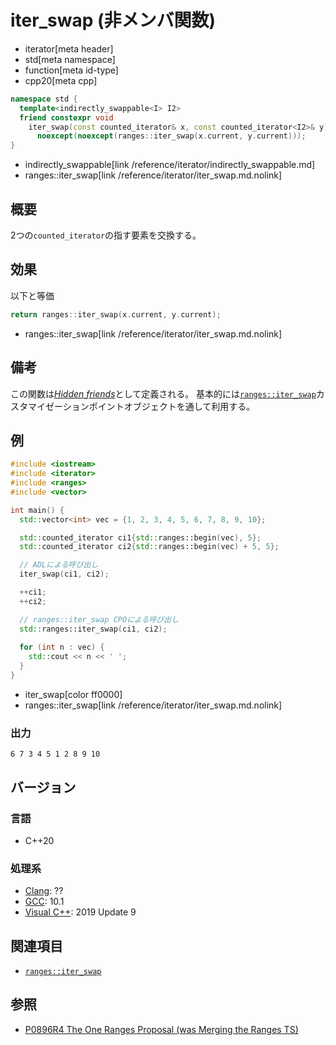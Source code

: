 # iter_swap (非メンバ関数)
* iterator[meta header]
* std[meta namespace]
* function[meta id-type]
* cpp20[meta cpp]

```cpp
namespace std {
  template<indirectly_swappable<I> I2>
  friend constexpr void
    iter_swap(const counted_iterator& x, const counted_iterator<I2>& y)
      noexcept(noexcept(ranges::iter_swap(x.current, y.current)));
}
```
* indirectly_swappable[link /reference/iterator/indirectly_swappable.md]
* ranges::iter_swap[link /reference/iterator/iter_swap.md.nolink]

## 概要

2つの`counted_iterator`の指す要素を交換する。

## 効果

以下と等価

```cpp
return ranges::iter_swap(x.current, y.current);
```
* ranges::iter_swap[link /reference/iterator/iter_swap.md.nolink]

## 備考

この関数は[*Hidden friends*](/article/lib/hidden_friends.md)として定義される。 
基本的には[`ranges::iter_swap`](/reference/iterator/iter_swap.md.nolink)カスタマイゼーションポイントオブジェクトを通して利用する。

## 例
```cpp example
#include <iostream>
#include <iterator>
#include <ranges>
#include <vector>

int main() {
  std::vector<int> vec = {1, 2, 3, 4, 5, 6, 7, 8, 9, 10};

  std::counted_iterator ci1{std::ranges::begin(vec), 5};
  std::counted_iterator ci2{std::ranges::begin(vec) + 5, 5};

  // ADLによる呼び出し
  iter_swap(ci1, ci2);

  ++ci1;
  ++ci2;

  // ranges::iter_swap CPOによる呼び出し
  std::ranges::iter_swap(ci1, ci2);
  
  for (int n : vec) {
    std::cout << n << ' ';
  }
}

```
* iter_swap[color ff0000]
* ranges::iter_swap[link /reference/iterator/iter_swap.md.nolink]

### 出力
```
6 7 3 4 5 1 2 8 9 10 
```

## バージョン
### 言語
- C++20

### 処理系
- [Clang](/implementation.md#clang): ??
- [GCC](/implementation.md#gcc): 10.1
- [Visual C++](/implementation.md#visual_cpp): 2019 Update 9

## 関連項目

- [`ranges::iter_swap`](/reference/iterator/iter_swap.md.nolink)

## 参照
- [P0896R4 The One Ranges Proposal (was Merging the Ranges TS)](http://www.open-std.org/jtc1/sc22/wg21/docs/papers/2018/p0896r4.pdf)
